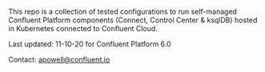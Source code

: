 This repo is a collection of tested configurations to run self-managed Confluent Platform components (Connect, Control Center & ksqlDB) hosted in Kubernetes connected to Confluent Cloud.

Last updated: 11-10-20 for Confluent Platform 6.0

Contact: apowell@confluent.io
